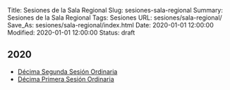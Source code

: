 Title: Sesiones de la Sala Regional
Slug: sesiones-sala-regional
Summary: Sesiones de la Sala Regional
Tags: Sesiones
URL: sesiones/sala-regional/
Save_As: sesiones/sala-regional/index.html
Date: 2020-01-01 12:00:00
Modified: 2020-01-01 12:00:00
Status: draft

## 2020

- [Décima Segunda Sesión Ordinaria](2020/decima-segunda-sesion-ordinaria/)
- [Décima Primera Sesión Ordinaria](2020/decima-primera-sesion-ordinaria/)



